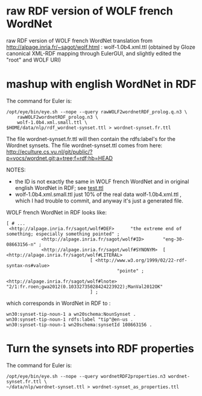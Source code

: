 # raw RDF version of WOLF french WordNet

raw RDF version of WOLF french WordNet translation from http://alpage.inria.fr/~sagot/wolf.html : wolf-1.0b4.xml.ttl 
    (obtained by Gloze canonical XML-RDF mapping through EulerGUI,
    and slightly edited the "root" and WOLF URI)

# mashup with english WordNet in RDF

The command for Euler is:

    /opt/eye/bin/eye.sh --nope --query rawWOLF2wordnetRDF_prolog.q.n3 \
        rawWOLF2wordnetRDF_prolog.n3 \
        wolf-1.0b4.xml.small.ttl \
	$HOME/data/nlp/rdf_wordnet-synset.ttl > wordnet-synset.fr.ttl

The file wordnet-synset.fr.ttl will then contain the rdfs:label's for the Wordnet synsets.
The file wordnet-synset.ttl comes from here:
http://eculture.cs.vu.nl/git/public/?p=vocs/wordnet.git;a=tree;f=rdf;hb=HEAD 

NOTES:
- the ID is not exactly the same in WOLF french WordNet and in original english WordNet in RDF;
see [test.ttl](test.ttl)
- wolf-1.0b4.xml.small.ttl just 10% of the real data wolf-1.0b4.xml.ttl , which I had trouble to commit, and anyway it's just a generated file.

WOLF french WordNet in RDF looks like:

    [ # ...
     <http://alpage.inria.fr/sagot/wolf#DEF>      "the extreme end of something; especially something pointed" ;
                 <http://alpage.inria.fr/sagot/wolf#ID>       "eng-30-08663156-n" ;
                 <http://alpage.inria.fr/sagot/wolf#SYNONYM>  [ <http://alpage.inria.fr/sagot/wolf#LITERAL>
                                   [ <http://www.w3.org/1999/02/22-rdf-syntax-ns#value>
                                             "pointe" ;
                                     <http://alpage.inria.fr/sagot/wolf#lnote>  "2/1:fr.roen;gwa2012(0.10332735028424223922);ManVal2012OK"
                                   ] ;
which corresponds in WordNet in RDF to :

	wn30:synset-tip-noun-1 a wn20schema:NounSynset .
	wn30:synset-tip-noun-1 rdfs:label "tip"@en-us .
	wn30:synset-tip-noun-1 wn20schema:synsetId 108663156 .

# Turn the synsets into RDF properties
The command for Euler is:

    /opt/eye/bin/eye.sh --nope --query wordnetRDF2properties.n3 wordnet-synset.fr.ttl \
	~/data/nlp/wordnet-synset.ttl > wordnet-synset_as_properties.ttl
